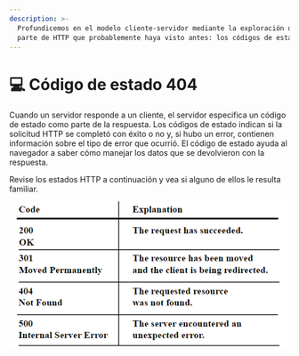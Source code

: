 ```yaml
---
description: >-
  Profundicemos en el modelo cliente-servidor mediante la exploración de una
  parte de HTTP que probablemente haya visto antes: los códigos de estado HTTP .
---
```


# 💻 Código de estado 404

Cuando un servidor responde a un cliente, el servidor especifica un código de estado como parte de la respuesta. Los códigos de estado indican si la solicitud HTTP se completó con éxito o no y, si hubo un error, contienen información sobre el tipo de error que ocurrió. El código de estado ayuda al navegador a saber cómo manejar los datos que se devolvieron con la respuesta.

Revise los estados HTTP a continuación y vea si alguno de ellos le resulta familiar.

![](.gitbook/assets/image.png)
